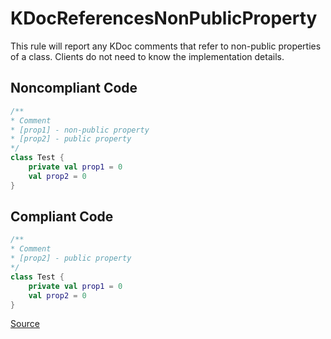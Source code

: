 # KDocReferencesNonPublicProperty

This rule will report any KDoc comments that refer to non-public properties of a class.
Clients do not need to know the implementation details.

## Noncompliant Code

```kotlin
/**
* Comment
* [prop1] - non-public property
* [prop2] - public property
*/
class Test {
    private val prop1 = 0
    val prop2 = 0
}
```
## Compliant Code

```kotlin
/**
* Comment
* [prop2] - public property
*/
class Test {
    private val prop1 = 0
    val prop2 = 0
}
```

[Source](https://detekt.github.io/detekt/comments.html#kdocreferencesnonpublicproperty)

